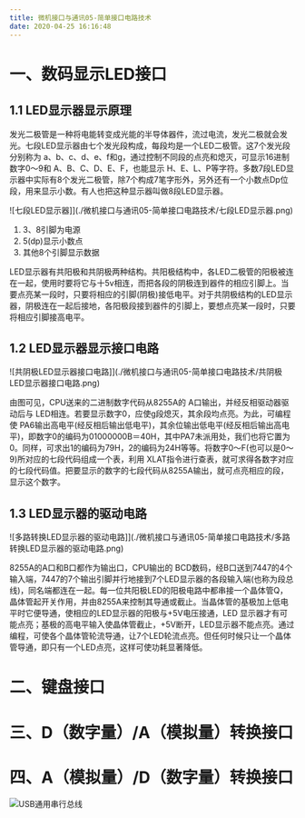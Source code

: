 ```yaml
---
title: 微机接口与通讯05-简单接口电路技术
date: 2020-04-25 16:16:48
---
```


# 一、数码显示LED接口

## 1.1 LED显示器显示原理

发光二极管是一种将电能转变成光能的半导体器件，流过电流，发光二极就会发光。七段LED显示器由七个发光段构成，每段均是一个LED二极管。这7个发光段分别称为 a、b、c、d、e、f和g，通过控制不同段的点亮和熄灭，可显示16进制数字0～9和 A、B、C、D、E、F，也能显示 H、E、L、P等字符。多数7段LED显示器中实际有8个发光二极管，除7个构成7笔字形外，另外还有一个小数点Dp位段，用来显示小数。有人也把这种显示器叫做8段LED显示器。

![七段LED显示器]](./微机接口与通讯05-简单接口电路技术/七段LED显示器.png)

1. 3、8引脚为电源
2. 5(dp)显示小数点
3. 其他8个引脚显示数据

LED显示器有共阳极和共阴极两种结构。共阳极结构中，各LED二极管的阳极被连在一起，使用时要将它与十5v相连，而把各段的阴极连到器件的相应引脚上。当要点亮某一段时，只要将相应的引脚(阴极)接低电平。对于共阴极结构的LED显示器，阴极连在一起后接地，各阳极段接到器件的引脚上，要想点亮某一段时，只要将相应引脚接高电平。

## 1.2 LED显示器显示接口电路

![共阴极LED显示器接口电路]](./微机接口与通讯05-简单接口电路技术/共阴极LED显示器接口电路.png)

由图可见，CPU送来的二进制数字代码从8255A的 A口输出，并经反相驱动器驱动后与 LED相连。若要显示数字0，应使g段熄灭，其余段均点亮。为此，可编程使 PA6输出高电平(经反相后输出低电平)，其余位输出低电平(经反相后输出高电平)，即数字0的编码为01000000B＝40H，其中PA7未派用处，我们也将它置为0。同样，可求出1的编码为79H，2的编码为24H等等。将数字0～F(也可以是0～9)所对应的七段代码组成一个表，利用 XLAT指令进行查表，就可求得各数字对应的七段代码值。把要显示的数字的七段代码从8255A输出，就可点亮相应的段，显示这个数字。

## 1.3 LED显示器的驱动电路

![多路转换LED显示器的驱动电路]](./微机接口与通讯05-简单接口电路技术/多路转换LED显示器的驱动电路.png)

8255A的A口和B口都作为输出口，CPU输出的 BCD数码，经B口送到7447的4个输入端，7447的7个输出引脚并行地接到7个LED显示器的各段输入端(也称为段总线)，同名端都连在一起。每一位共阳极LED的阳极电路中都串接一个晶体管Q，晶体管起开关作用，并由8255A来控制其导通或截止。当晶体管的基极加上低电平时它便导通，使相应的LED显示器的阳极与+5V电压接通，LED 显示器才有可能点亮；基极的高电平输入使晶体管截止，+5V断开，LED显示器不能点亮。通过编程，可使各个晶体管轮流导通，让7个LED轮流点亮。但任何时候只让一个晶体管导通，即只有一个LED点亮，这样可使功耗显著降低。

# 二、键盘接口


# 三、D（数字量）/A（模拟量）转换接口


# 四、A（模拟量）/D（数字量）转换接口

![USB通用串行总线](./微机接口与通讯05-简单接口电路技术/USB通用串行总线.png)